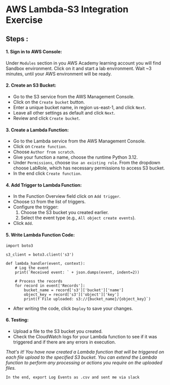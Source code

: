 # AWS Lambda-S3 Integration Exercise

## Steps :

#### 1. Sign in to AWS Console:
Under `Modules` section in you AWS Academy learning account you will find Sandbox environment.
Click on it and start a lab environment. Wait ~3 minutes, until your AWS environment will be ready.

#### 2. Create an S3 Bucket:

* Go to the S3 service from the AWS Management Console. 
* Click on the `Create bucket` button. 
* Enter a unique bucket name, in region us-east-1, and click `Next`. 
* Leave all other settings as default and click `Next`. 
* Review and click `Create bucket`.


#### 3. Create a Lambda Function:

* Go to the Lambda service from the AWS Management Console.
* Click on `Create function`.
* Choose `Author from scratch`.
* Give your function a name, choose the runtime Python 3.12.
* Under `Permissions`, choose `Use an existing role`. From the dropdown choose LabRole, which has necessary permissions to access S3 bucket.
* In the end click `Create function`.


#### 4. Add Trigger to Lambda Function:

* In the Function Overview field click on `Add trigger`.
* Choose `S3` from the list of triggers.
* Configure the trigger:
     1. Choose the S3 bucket you created earlier.
     2. Select the event type (e.g., `All object create events`).
* Click `Add`.

#### 5. Write Lambda Function Code:

```import json
import boto3

s3_client = boto3.client('s3')

def lambda_handler(event, context):
    # Log the event
    print(`Received event: ` + json.dumps(event, indent=2))

    # Process the records
    for record in event['Records']:
        bucket_name = record['s3']['bucket']['name']
        object_key = record['s3']['object']['key']
        print(f`File uploaded: s3://{bucket_name}/{object_key}`)
```

* After writing the code, click `Deploy` to save your changes.


#### 6. Testing:

* Upload a file to the S3 bucket you created.
* Check the CloudWatch logs for your Lambda function to see if it was triggered and if there are any errors in execution.


_That's it! You have now created a Lambda function that will be triggered on each file upload to the specified S3 bucket. You can extend the Lambda function to perform any processing or actions you require on the uploaded files._


```In the end, export Log Events as .csv and sent me via slack```